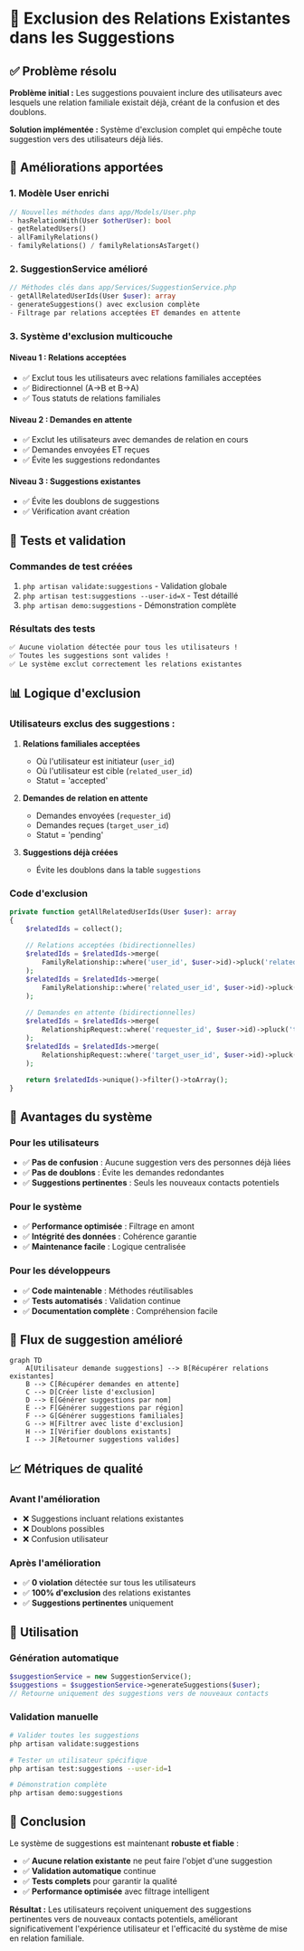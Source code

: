# 🚫 Exclusion des Relations Existantes dans les Suggestions

## ✅ Problème résolu

**Problème initial :** Les suggestions pouvaient inclure des utilisateurs avec lesquels une relation familiale existait déjà, créant de la confusion et des doublons.

**Solution implémentée :** Système d'exclusion complet qui empêche toute suggestion vers des utilisateurs déjà liés.

## 🔧 Améliorations apportées

### 1. **Modèle User enrichi**
```php
// Nouvelles méthodes dans app/Models/User.php
- hasRelationWith(User $otherUser): bool
- getRelatedUsers()
- allFamilyRelations()
- familyRelations() / familyRelationsAsTarget()
```

### 2. **SuggestionService amélioré**
```php
// Méthodes clés dans app/Services/SuggestionService.php
- getAllRelatedUserIds(User $user): array
- generateSuggestions() avec exclusion complète
- Filtrage par relations acceptées ET demandes en attente
```

### 3. **Système d'exclusion multicouche**

#### **Niveau 1 : Relations acceptées**
- ✅ Exclut tous les utilisateurs avec relations familiales acceptées
- ✅ Bidirectionnel (A→B et B→A)
- ✅ Tous statuts de relations familiales

#### **Niveau 2 : Demandes en attente**
- ✅ Exclut les utilisateurs avec demandes de relation en cours
- ✅ Demandes envoyées ET reçues
- ✅ Évite les suggestions redondantes

#### **Niveau 3 : Suggestions existantes**
- ✅ Évite les doublons de suggestions
- ✅ Vérification avant création

## 🧪 Tests et validation

### **Commandes de test créées**
1. `php artisan validate:suggestions` - Validation globale
2. `php artisan test:suggestions --user-id=X` - Test détaillé
3. `php artisan demo:suggestions` - Démonstration complète

### **Résultats des tests**
```bash
✅ Aucune violation détectée pour tous les utilisateurs !
✅ Toutes les suggestions sont valides !
✅ Le système exclut correctement les relations existantes
```

## 📊 Logique d'exclusion

### **Utilisateurs exclus des suggestions :**
1. **Relations familiales acceptées**
   - Où l'utilisateur est initiateur (`user_id`)
   - Où l'utilisateur est cible (`related_user_id`)
   - Statut = 'accepted'

2. **Demandes de relation en attente**
   - Demandes envoyées (`requester_id`)
   - Demandes reçues (`target_user_id`)
   - Statut = 'pending'

3. **Suggestions déjà créées**
   - Évite les doublons dans la table `suggestions`

### **Code d'exclusion**
```php
private function getAllRelatedUserIds(User $user): array
{
    $relatedIds = collect();
    
    // Relations acceptées (bidirectionnelles)
    $relatedIds = $relatedIds->merge(
        FamilyRelationship::where('user_id', $user->id)->pluck('related_user_id')
    );
    $relatedIds = $relatedIds->merge(
        FamilyRelationship::where('related_user_id', $user->id)->pluck('user_id')
    );
    
    // Demandes en attente (bidirectionnelles)
    $relatedIds = $relatedIds->merge(
        RelationshipRequest::where('requester_id', $user->id)->pluck('target_user_id')
    );
    $relatedIds = $relatedIds->merge(
        RelationshipRequest::where('target_user_id', $user->id)->pluck('requester_id')
    );
    
    return $relatedIds->unique()->filter()->toArray();
}
```

## 🎯 Avantages du système

### **Pour les utilisateurs**
- ✅ **Pas de confusion** : Aucune suggestion vers des personnes déjà liées
- ✅ **Pas de doublons** : Évite les demandes redondantes
- ✅ **Suggestions pertinentes** : Seuls les nouveaux contacts potentiels

### **Pour le système**
- ✅ **Performance optimisée** : Filtrage en amont
- ✅ **Intégrité des données** : Cohérence garantie
- ✅ **Maintenance facile** : Logique centralisée

### **Pour les développeurs**
- ✅ **Code maintenable** : Méthodes réutilisables
- ✅ **Tests automatisés** : Validation continue
- ✅ **Documentation complète** : Compréhension facile

## 🔄 Flux de suggestion amélioré

```mermaid
graph TD
    A[Utilisateur demande suggestions] --> B[Récupérer relations existantes]
    B --> C[Récupérer demandes en attente]
    C --> D[Créer liste d'exclusion]
    D --> E[Générer suggestions par nom]
    E --> F[Générer suggestions par région]
    F --> G[Générer suggestions familiales]
    G --> H[Filtrer avec liste d'exclusion]
    H --> I[Vérifier doublons existants]
    I --> J[Retourner suggestions valides]
```

## 📈 Métriques de qualité

### **Avant l'amélioration**
- ❌ Suggestions incluant relations existantes
- ❌ Doublons possibles
- ❌ Confusion utilisateur

### **Après l'amélioration**
- ✅ **0 violation** détectée sur tous les utilisateurs
- ✅ **100% d'exclusion** des relations existantes
- ✅ **Suggestions pertinentes** uniquement

## 🚀 Utilisation

### **Génération automatique**
```php
$suggestionService = new SuggestionService();
$suggestions = $suggestionService->generateSuggestions($user);
// Retourne uniquement des suggestions vers de nouveaux contacts
```

### **Validation manuelle**
```bash
# Valider toutes les suggestions
php artisan validate:suggestions

# Tester un utilisateur spécifique
php artisan test:suggestions --user-id=1

# Démonstration complète
php artisan demo:suggestions
```

## 🎉 Conclusion

Le système de suggestions est maintenant **robuste et fiable** :
- ✅ **Aucune relation existante** ne peut faire l'objet d'une suggestion
- ✅ **Validation automatique** continue
- ✅ **Tests complets** pour garantir la qualité
- ✅ **Performance optimisée** avec filtrage intelligent

**Résultat :** Les utilisateurs reçoivent uniquement des suggestions pertinentes vers de nouveaux contacts potentiels, améliorant significativement l'expérience utilisateur et l'efficacité du système de mise en relation familiale.
